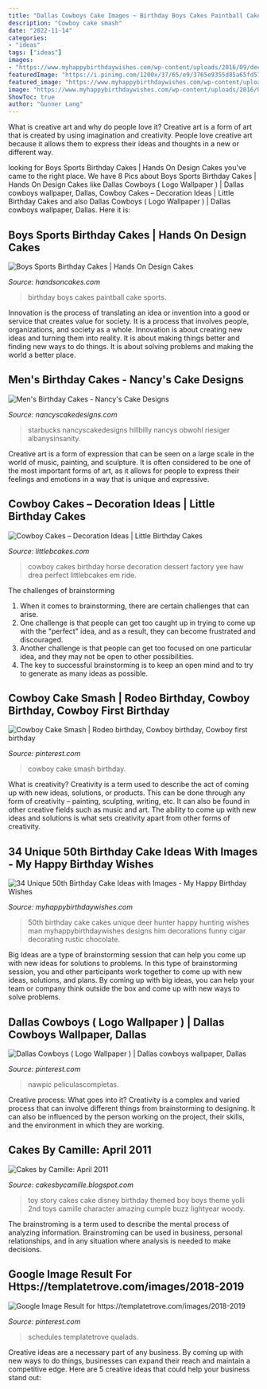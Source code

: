 ```yaml
---
title: "Dallas Cowboys Cake Images ~ Birthday Boys Cakes Paintball Cake Sports"
description: "Cowboy cake smash"
date: "2022-11-14"
categories:
- "ideas"
tags: ["ideas"]
images:
- "https://www.myhappybirthdaywishes.com/wp-content/uploads/2016/09/deer-hunter-50th-birthday-cakes-for-men.jpg"
featuredImage: "https://i.pinimg.com/1200x/37/65/e9/3765e9355d85a65fd575e888e1cf6688.jpg"
featured_image: "https://www.myhappybirthdaywishes.com/wp-content/uploads/2016/09/deer-hunter-50th-birthday-cakes-for-men.jpg"
image: "https://www.myhappybirthdaywishes.com/wp-content/uploads/2016/09/deer-hunter-50th-birthday-cakes-for-men.jpg"
ShowToc: true
author: "Gunner Lang"
---
```



What is creative art and why do people love it?
Creative art is a form of art that is created by using imagination and creativity. People love creative art because it allows them to express their ideas and thoughts in a new or different way.

	

		
looking for Boys Sports Birthday Cakes | Hands On Design Cakes you've came to the right place. We have 8 Pics about Boys Sports Birthday Cakes | Hands On Design Cakes like Dallas Cowboys ( Logo Wallpaper ) | Dallas cowboys wallpaper, Dallas, Cowboy Cakes – Decoration Ideas | Little Birthday Cakes and also Dallas Cowboys ( Logo Wallpaper ) | Dallas cowboys wallpaper, Dallas. Here it is:
		
    
## Boys Sports Birthday Cakes | Hands On Design Cakes

<img loading=lazy src="https://www.handsoncakes.com/wp-content/uploads/2016/05/birthday-boys-cake-paintball-026.jpg" onerror="this.onerror=null;this.src='https://tse1.mm.bing.net/th?id=OIP.p2dWSnCLK1ZKUwM6Nd4jvQHaJ4&amp;pid=15.1';" alt="Boys Sports Birthday Cakes | Hands On Design Cakes">

_Source: handsoncakes.com_

>birthday boys cakes paintball cake sports. 

	

Innovation is the process of translating an idea or invention into a good or service that creates value for society. It is a process that involves people, organizations, and society as a whole. Innovation is about creating new ideas and turning them into reality. It is about making things better and finding new ways to do things. It is about solving problems and making the world a better place.

    
## Men&#039;s Birthday Cakes - Nancy&#039;s Cake Designs

<img loading=lazy src="https://nancyscakedesigns.com/wp-content/uploads/2017/03/Starbucks-400x600.jpg" onerror="this.onerror=null;this.src='https://tse3.mm.bing.net/th?id=OIP.AkkEaMsnkFIZTZEnhQsWKgAAAA&amp;pid=15.1';" alt="Men&#039;s Birthday Cakes - Nancy&#039;s Cake Designs">

_Source: nancyscakedesigns.com_

>starbucks nancyscakedesigns hillbilly nancys obwohl riesiger albanysinsanity. 

	

Creative art is a form of expression that can be seen on a large scale in the world of music, painting, and sculpture. It is often considered to be one of the most important forms of art, as it allows for people to express their feelings and emotions in a way that is unique and expressive.

    
## Cowboy Cakes – Decoration Ideas | Little Birthday Cakes

<img loading=lazy src="http://www.littlebcakes.com/wp-content/uploads/2014/02/Cowboy-Birthday-Cakes-For-Kids.jpg" onerror="this.onerror=null;this.src='https://tse2.mm.bing.net/th?id=OIP.OQ7MZiPhmE9P4bMucQy-UQHaLv&amp;pid=15.1';" alt="Cowboy Cakes – Decoration Ideas | Little Birthday Cakes">

_Source: littlebcakes.com_

>cowboy cakes birthday horse decoration dessert factory yee haw drea perfect littlebcakes em ride. 

	

The challenges of brainstorming
1. When it comes to brainstorming, there are certain challenges that can arise.
2. One challenge is that people can get too caught up in trying to come up with the "perfect" idea, and as a result, they can become frustrated and discouraged.
3. Another challenge is that people can get too focused on one particular idea, and they may not be open to other possibilities.
4. The key to successful brainstorming is to keep an open mind and to try to generate as many ideas as possible.

    
## Cowboy Cake Smash | Rodeo Birthday, Cowboy Birthday, Cowboy First Birthday

<img loading=lazy src="https://i.pinimg.com/736x/72/c4/d8/72c4d848bad531202685ae2bb07821f1.jpg" onerror="this.onerror=null;this.src='https://tse3.mm.bing.net/th?id=OIP.wt8FdGDPA1AfA1xzVdyeFwHaFJ&amp;pid=15.1';" alt="Cowboy Cake Smash | Rodeo birthday, Cowboy birthday, Cowboy first birthday">

_Source: pinterest.com_

>cowboy cake smash birthday. 

	

What is creativity?
Creativity is a term used to describe the act of coming up with new ideas, solutions, or products. This can be done through any form of creativity – painting, sculpting, writing, etc. It can also be found in other creative fields such as music and art. The ability to come up with new ideas and solutions is what sets creativity apart from other forms of creativity.

    
## 34 Unique 50th Birthday Cake Ideas With Images - My Happy Birthday Wishes

<img loading=lazy src="https://www.myhappybirthdaywishes.com/wp-content/uploads/2016/09/deer-hunter-50th-birthday-cakes-for-men.jpg" onerror="this.onerror=null;this.src='https://tse2.mm.bing.net/th?id=OIP.HHj-5TJQvWshX9oOAokaMgHaJR&amp;pid=15.1';" alt="34 Unique 50th Birthday Cake Ideas with Images - My Happy Birthday Wishes">

_Source: myhappybirthdaywishes.com_

>50th birthday cake cakes unique deer hunter happy hunting wishes man myhappybirthdaywishes designs him decorations funny cigar decorating rustic chocolate. 

	

Big Ideas are a type of brainstorming session that can help you come up with new ideas for solutions to problems. In this type of brainstorming session, you and other participants work together to come up with new ideas, solutions, and plans. By coming up with big ideas, you can help your team or company think outside the box and come up with new ways to solve problems.

    
## Dallas Cowboys ( Logo Wallpaper ) | Dallas Cowboys Wallpaper, Dallas

<img loading=lazy src="https://i.pinimg.com/1200x/37/65/e9/3765e9355d85a65fd575e888e1cf6688.jpg" onerror="this.onerror=null;this.src='https://tse3.mm.bing.net/th?id=OIP.m3WCzhDL7x2pVOg0hdYG7QHaNK&amp;pid=15.1';" alt="Dallas Cowboys ( Logo Wallpaper ) | Dallas cowboys wallpaper, Dallas">

_Source: pinterest.com_

>nawpic peliculascompletas. 

	

Creative process: What goes into it?
Creativity is a complex and varied process that can involve different things from brainstorming to designing. It can also be influenced by the person working on the project, their skills, and the environment in which they are working.

    
## Cakes By Camille: April 2011

<img loading=lazy src="https://1.bp.blogspot.com/-5uhsvwg6zxc/Tasvvu_5hNI/AAAAAAAAABE/c6XeO4JBwTQ/s1600/IMG_0371.JPG" onerror="this.onerror=null;this.src='https://tse4.mm.bing.net/th?id=OIP.4PsDt9C23IQ0w5fOXJ5FQQHaLG&amp;pid=15.1';" alt="Cakes by Camille: April 2011">

_Source: cakesbycamille.blogspot.com_

>toy story cakes cake disney birthday themed boy boys theme yolli 2nd toys camille character amazing cumple buzz lightyear woody. 

	

The brainstroming is a term used to describe the mental process of analyzing information. Brainstroming can be used in business, personal relationships, and in any situation where analysis is needed to make decisions.

    
## Google Image Result For Https://templatetrove.com/images/2018-2019

<img loading=lazy src="https://i.pinimg.com/736x/d1/ba/6b/d1ba6b8bca83e25e5caa0ca5099b3752.jpg" onerror="this.onerror=null;this.src='https://tse3.mm.bing.net/th?id=OIP.jIYR3RsWtm6t-Hnd0-HgGAHaJl&amp;pid=15.1';" alt="Google Image Result for https://templatetrove.com/images/2018-2019">

_Source: pinterest.com_

>schedules templatetrove qualads. 

	

Creative ideas are a necessary part of any business. By coming up with new ways to do things, businesses can expand their reach and maintain a competitive edge. Here are 5 creative ideas that could help your business stand out: 

